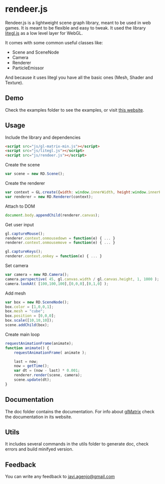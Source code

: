 rendeer.js
=========

Rendeer.js is a lightweight scene graph library, meant to be used in web games. It is meant to be flexible and easy to tweak.
It used the library [litegl.js](https://github.com/jagenjo/litegl.js) as a low level layer for WebGL.

It comes with some common useful classes like:

* Scene and SceneNode
* Camera
* Renderer
* ParticleEmissor

And because it uses litegl you have all the basic ones (Mesh, Shader and Texture).

Demo
-----

Check the examples folder to see the examples, or visit [this website](http://tamats.com/projects/rendeer/examples).

Usage
-----

Include the library and dependencies
```html
<script src="js/gl-matrix-min.js"></script>
<script src="js/litegl.js"></script>
<script src="js/rendeer.js"></script>
```

Create the scene
```js
var scene = new RD.Scene();
```


Create the renderer
```js
var context = GL.create({width: window.innerWidth, height:window.innerHeight});
var renderer = new RD.Renderer(context);
```

Attach to DOM
```js
document.body.appendChild(renderer.canvas);
```

Get user input
```js
gl.captureMouse();
renderer.context.onmousedown = function(e) { ... }
renderer.context.onmousemove = function(e) { ... }

gl.captureKeys();
renderer.context.onkey = function(e) { ... }
```

Set camera
```js
var camera = new RD.Camera();
camera.perspective( 45, gl.canvas.width / gl.canvas.height, 1, 1000 );
camera.lookAt( [100,100,100],[0,0,0],[0,1,0] );
```

Add mesh
```js
var box = new RD.SceneNode();
box.color = [1,0,0,1];
box.mesh = "cube";
box.position = [0,0,0];
box.scale([10,10,10]);
scene.addChild(box);
```

Create main loop
```js
requestAnimationFrame(animate);
function animate() {
	requestAnimationFrame( animate );

	last = now;
	now = getTime();
	var dt = (now - last) * 0.001;
	renderer.render(scene, camera);
	scene.update(dt);
}
```

Documentation
-------------
The doc folder contains the documentation. For info about [glMatrix](http://glmatrix.com) check the documentation in its website.

Utils
-----

It includes several commands in the utils folder to generate doc, check errors and build minifyed version.


Feedback
--------

You can write any feedback to javi.agenjo@gmail.com
